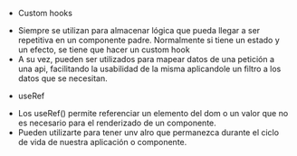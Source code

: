 * Custom hooks

- Siempre se utilizan para almacenar lógica que pueda llegar a ser repetitiva en un componente padre. Normalmente si tiene un estado y un efecto, se tiene que hacer un custom hook 
- A su vez, pueden ser utilizados para mapear datos de una petición a una api, facilitando la usabilidad de la misma aplicandole un filtro a los datos que se necesitan.

* useRef

- Los useRef() permite referenciar un elemento del dom o un valor que no es necesario para el renderizado de un componente.
- Pueden utilizarte para tener unv alro que permanezca durante el ciclo de vida de nuestra aplicación o componente.
